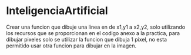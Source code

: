 # InteligenciaArtificial

Crear una funcion que dibuje una linea en de x1,y1 a x2,y2, solo utilizando los recursos que se proporcionan en el codigo anexo a la practica, para dibujar pixeles solo se utilizar la funcion que dibuja 1 pixel, no esta permitido usar otra funcion para dibujar en la imagen.
